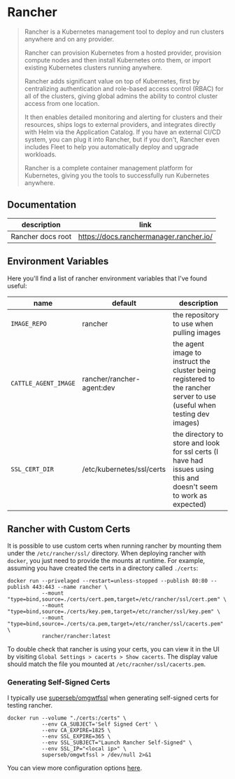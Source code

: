 # Rancher

> Rancher is a Kubernetes management tool to deploy and run clusters anywhere and on any provider.
>
> Rancher can provision Kubernetes from a hosted provider, provision compute nodes and then install Kubernetes onto
> them, or import existing Kubernetes clusters running anywhere.
>
> Rancher adds significant value on top of Kubernetes, first by centralizing authentication and role-based access
> control (RBAC) for all of the clusters, giving global admins the ability to control cluster access from one location.
>
> It then enables detailed monitoring and alerting for clusters and their resources, ships logs to external providers,
> and integrates directly with Helm via the Application Catalog. If you have an external CI/CD system, you can plug it
> into Rancher, but if you don't, Rancher even includes Fleet to help you automatically deploy and upgrade workloads.
>
> Rancher is a complete container management platform for Kubernetes, giving you the tools to successfully run
> Kubernetes anywhere.

## Documentation

| description       | link                                    |
|-------------------|-----------------------------------------|
| Rancher docs root | https://docs.ranchermanager.rancher.io/ |

## Environment Variables

Here you'll find a list of rancher environment variables that I've found useful:

| name                 | default                   | description                                                                                                            |
|----------------------|---------------------------|------------------------------------------------------------------------------------------------------------------------|
| `IMAGE_REPO`         | rancher                   | the repository to use when pulling images                                                                              |
| `CATTLE_AGENT_IMAGE` | rancher/rancher-agent:dev | the agent image to instruct the cluster being registered to the rancher server to use (useful when testing dev images) |
| `SSL_CERT_DIR`       | /etc/kubernetes/ssl/certs | the directory to store and look for ssl certs (I have had issues using this and doesn't seem to work as expected)      |

## Rancher with Custom Certs

It is possible to use custom certs when running rancher by mounting them under the `/etc/rancher/ssl/` directory. When
deploying rancher with `docker`, you just need to provide the mounts at runtime. For example, assuming you have created
the certs in a directory called `./certs`:

```shell
docker run --privelaged --restart=unless-stopped --publish 80:80 --publish 443:443 --name rancher \
           --mount "type=bind,source=./certs/cert.pem,target=/etc/rancher/ssl/cert.pem" \
           --mount "type=bind,source=./certs/key.pem,target=/etc/rancher/ssl/key.pem" \
           --mount "type=bind,source=./certs/ca.pem,target=/etc/rancher/ssl/cacerts.pem" \
           rancher/rancher:latest
```

To double check that rancher is using your certs, you can view it in the UI by visiting `Global Settings > cacerts >
Show cacerts`. The display value should match the file you mounted at `/etc/racnher/ssl/cacerts.pem`.

### Generating Self-Signed Certs

I typically use [superseb/omgwtfssl](https://github.com/superseb/omgwtfssl) when generating self-signed certs for
testing rancher.

```shell
docker run --volume "./certs:/certs" \
           --env CA_SUBJECT='Self Signed Cert' \
           --env CA_EXPIRE=1825 \
           --env SSL_EXPIRE=365 \
           --env SSL_SUBJECT="Launch Rancher Self-Signed" \
           --env SSL_IP="<local ip>" \
           superseb/omgwtfssl > /dev/null 2>&1
```

You can view more configuration options [here](https://github.com/superseb/omgwtfssl#advanced-usage).